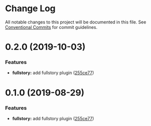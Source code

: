 # Change Log

All notable changes to this project will be documented in this file.
See [Conventional Commits](https://conventionalcommits.org) for commit guidelines.

# 0.2.0 (2019-10-03)


### Features

* **fullstory:** add fullstory plugin ([255ce77](https://github.com/DavidWells/analytics/commit/255ce77))





# 0.1.0 (2019-08-29)


### Features

* **fullstory:** add fullstory plugin ([255ce77](https://github.com/DavidWells/analytics/commit/255ce77))
